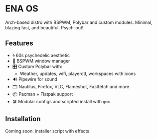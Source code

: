 # ENA OS

Arch-based distro with BSPWM, Polybar and custom modules. Minimal, blazing fast, and beautiful. Psych-out!

## Features
- 🌀 60s psychedelic aesthetic
- 🧠 BSPWM window manager
- 🎛️ Custom Polybar with:
  - Weather, updates, wifi, playerctl, workspaces with icons
- 🔊 Pipewire for sound
- 🗂️ Nautilus, Firefox, VLC, Flameshot, Fastfetch and more
- 📦 Pacman + Flatpak support
- 🛠️ Modular configs and scripted install with `gum`

## Installation
Coming soon: installer script with effects
